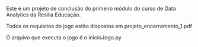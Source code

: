 Este é um projeto de conclusão do primeiro módulo do curso de Data Analytics da Resilia Educação. 

Todos os requisitos do jogo estão dispostos em projeto_encerramento_1.pdf

O arquivo que executa o jogo é o inicioJogo.py
